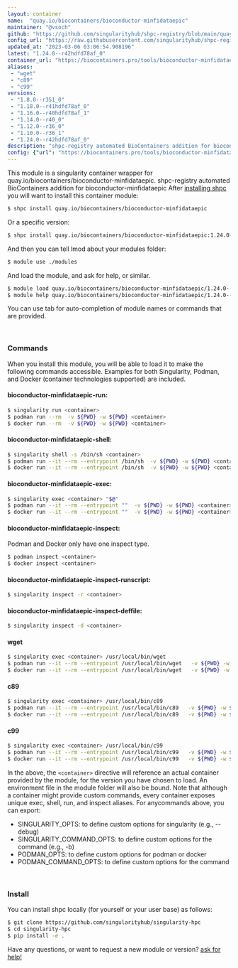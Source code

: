 ```yaml
---
layout: container
name:  "quay.io/biocontainers/bioconductor-minfidataepic"
maintainer: "@vsoch"
github: "https://github.com/singularityhub/shpc-registry/blob/main/quay.io/biocontainers/bioconductor-minfidataepic/container.yaml"
config_url: "https://raw.githubusercontent.com/singularityhub/shpc-registry/main/quay.io/biocontainers/bioconductor-minfidataepic/container.yaml"
updated_at: "2023-03-06 03:06:54.908196"
latest: "1.24.0--r42hdfd78af_0"
container_url: "https://biocontainers.pro/tools/bioconductor-minfidataepic"
aliases:
 - "wget"
 - "c89"
 - "c99"
versions:
 - "1.8.0--r351_0"
 - "1.18.0--r41hdfd78af_0"
 - "1.16.0--r40hdfd78af_1"
 - "1.14.0--r40_0"
 - "1.12.0--r36_0"
 - "1.10.0--r36_1"
 - "1.24.0--r42hdfd78af_0"
description: "shpc-registry automated BioContainers addition for bioconductor-minfidataepic"
config: {"url": "https://biocontainers.pro/tools/bioconductor-minfidataepic", "maintainer": "@vsoch", "description": "shpc-registry automated BioContainers addition for bioconductor-minfidataepic", "latest": {"1.24.0--r42hdfd78af_0": "sha256:e184e585ba72c5ff56989fc0eacfb10cbac20aa3698e33ad82dd4ea460edae33"}, "tags": {"1.8.0--r351_0": "sha256:9a826041673dac9668d52d58dc6f7aa4e1b0c360959c204587b9d9c554e12283", "1.18.0--r41hdfd78af_0": "sha256:851fe3776f9128fcb928f8e3ca4b0d694685a2e11962b27c6f544128fbc6a6fb", "1.16.0--r40hdfd78af_1": "sha256:b4f60934ad5594643405f460759d39b450af3eab0ae695fdde0bb2dd2065f123", "1.14.0--r40_0": "sha256:bf8c9089b2b9724ddec8c538a6d01c52cc3cc09ff60c6ec33b8f0fec68439834", "1.12.0--r36_0": "sha256:15b59cc617d61fd77a457b2ba753524ea6f7485114b3d18a100c2090b0cf2434", "1.10.0--r36_1": "sha256:f660567828938561d4c9cfe498afb6e5eda3fb7abe9e949f95a6a5207c8400be", "1.24.0--r42hdfd78af_0": "sha256:e184e585ba72c5ff56989fc0eacfb10cbac20aa3698e33ad82dd4ea460edae33"}, "docker": "quay.io/biocontainers/bioconductor-minfidataepic", "aliases": {"wget": "/usr/local/bin/wget", "c89": "/usr/local/bin/c89", "c99": "/usr/local/bin/c99"}}
---
```


This module is a singularity container wrapper for quay.io/biocontainers/bioconductor-minfidataepic.
shpc-registry automated BioContainers addition for bioconductor-minfidataepic
After [installing shpc](#install) you will want to install this container module:


```bash
$ shpc install quay.io/biocontainers/bioconductor-minfidataepic
```

Or a specific version:

```bash
$ shpc install quay.io/biocontainers/bioconductor-minfidataepic:1.24.0--r42hdfd78af_0
```

And then you can tell lmod about your modules folder:

```bash
$ module use ./modules
```

And load the module, and ask for help, or similar.

```bash
$ module load quay.io/biocontainers/bioconductor-minfidataepic/1.24.0--r42hdfd78af_0
$ module help quay.io/biocontainers/bioconductor-minfidataepic/1.24.0--r42hdfd78af_0
```

You can use tab for auto-completion of module names or commands that are provided.

<br>

### Commands

When you install this module, you will be able to load it to make the following commands accessible.
Examples for both Singularity, Podman, and Docker (container technologies supported) are included.

#### bioconductor-minfidataepic-run:

```bash
$ singularity run <container>
$ podman run --rm  -v ${PWD} -w ${PWD} <container>
$ docker run --rm  -v ${PWD} -w ${PWD} <container>
```

#### bioconductor-minfidataepic-shell:

```bash
$ singularity shell -s /bin/sh <container>
$ podman run --it --rm --entrypoint /bin/sh  -v ${PWD} -w ${PWD} <container>
$ docker run --it --rm --entrypoint /bin/sh  -v ${PWD} -w ${PWD} <container>
```

#### bioconductor-minfidataepic-exec:

```bash
$ singularity exec <container> "$@"
$ podman run --it --rm --entrypoint ""  -v ${PWD} -w ${PWD} <container> "$@"
$ docker run --it --rm --entrypoint ""  -v ${PWD} -w ${PWD} <container> "$@"
```

#### bioconductor-minfidataepic-inspect:

Podman and Docker only have one inspect type.

```bash
$ podman inspect <container>
$ docker inspect <container>
```

#### bioconductor-minfidataepic-inspect-runscript:

```bash
$ singularity inspect -r <container>
```

#### bioconductor-minfidataepic-inspect-deffile:

```bash
$ singularity inspect -d <container>
```


#### wget

```bash
$ singularity exec <container> /usr/local/bin/wget
$ podman run --it --rm --entrypoint /usr/local/bin/wget   -v ${PWD} -w ${PWD} <container> -c " $@"
$ docker run --it --rm --entrypoint /usr/local/bin/wget   -v ${PWD} -w ${PWD} <container> -c " $@"
```


#### c89

```bash
$ singularity exec <container> /usr/local/bin/c89
$ podman run --it --rm --entrypoint /usr/local/bin/c89   -v ${PWD} -w ${PWD} <container> -c " $@"
$ docker run --it --rm --entrypoint /usr/local/bin/c89   -v ${PWD} -w ${PWD} <container> -c " $@"
```


#### c99

```bash
$ singularity exec <container> /usr/local/bin/c99
$ podman run --it --rm --entrypoint /usr/local/bin/c99   -v ${PWD} -w ${PWD} <container> -c " $@"
$ docker run --it --rm --entrypoint /usr/local/bin/c99   -v ${PWD} -w ${PWD} <container> -c " $@"
```



In the above, the `<container>` directive will reference an actual container provided
by the module, for the version you have chosen to load. An environment file in the
module folder will also be bound. Note that although a container
might provide custom commands, every container exposes unique exec, shell, run, and
inspect aliases. For anycommands above, you can export:

 - SINGULARITY_OPTS: to define custom options for singularity (e.g., --debug)
 - SINGULARITY_COMMAND_OPTS: to define custom options for the command (e.g., -b)
 - PODMAN_OPTS: to define custom options for podman or docker
 - PODMAN_COMMAND_OPTS: to define custom options for the command

<br>

### Install

You can install shpc locally (for yourself or your user base) as follows:

```bash
$ git clone https://github.com/singularityhub/singularity-hpc
$ cd singularity-hpc
$ pip install -e .
```

Have any questions, or want to request a new module or version? [ask for help!](https://github.com/singularityhub/singularity-hpc/issues)